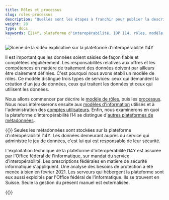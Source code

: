 ```yaml
---
title: Rôles et processus
slug: roles-processus
description: "Quelles sont les étapes à franchir pour publier la description d'un jeu de données? Qui peut consulter les métadonnées? Ce chapitre présente les différents rôles et processus sur la plateforme d'interopérabilité I14Y, ainsi que le modèle d'information sous-jacent."
weight: 20
type: docs
keywords: [I14Y, plateforme d'interopérabilité, IOP I14, rôles, modèle de rôles, droits d'accès, workflow, flux de travail, processus, modèle de données, modèle d'information]
---
```


![Scène de la vidéo explicative sur la plateforme d'interopérabilité I14Y](/handbook/img/i14y-film_rollen.png)

Il est important que les données soient saisies de façon fiable et complétées régulièrement. Les responsabilités relatives aux offres et les compétences en matière de traitement des données doivent par ailleurs être clairement définies. C'est pourquoi nous avons établi un modèle de rôles. Ce modèle distingue trois types de services: ceux qui demandent la création d'un jeu de données, ceux qui traitent les données et ceux qui utilisent les données. 

Nous allons commencer par décrire le [modèle de rôles](/handbook/de/2_rollen_prozesse/roles), puis les [processus](/handbook/de/2_rollen_prozesse/processus). Nous nous intéresserons ensuite aux [modèles d'information](/handbook/de/2_rollen_prozesse/modele-information) utilisés et à l'administration des [comptes utilisateurs](/handbook/de/2_rollen_prozesse/administration-comptes). Enfin, nous examinerons en quoi la plateforme d'interopérabilité I14 se distingue d'[autres plateformes de métadonnées](/handbook/de/2_rollen_prozesse/plateformes).

{{<alert title="La sécurité des données est-elle assurée sur l'IOP I14Y?" color="info">}}
Seules les métadonnées sont stockées sur la plateforme d'interopérabilité I14Y. Les données demeurant auprès du service qui administre le jeu de données, c'est lui qui est responsable de leur sécurité. 

L'exploitation technique de la plateforme d'interopérabilité I14Y est assurée par l'Office fédéral de l'informatique, sur mandat du service d'interopérabilité. Les prescriptions fédérales en matière de sécurité informatique s'appliquent. Une analyse des besoins de protection a été menée à bien en février 2021. Les serveurs qui hébergent la plateforme sont eux aussi exploités par l'Office fédéral de l'informatique. Ils se trouvent en Suisse. Seule la gestion du présent manuel est externalisée.

{{</alert>}}